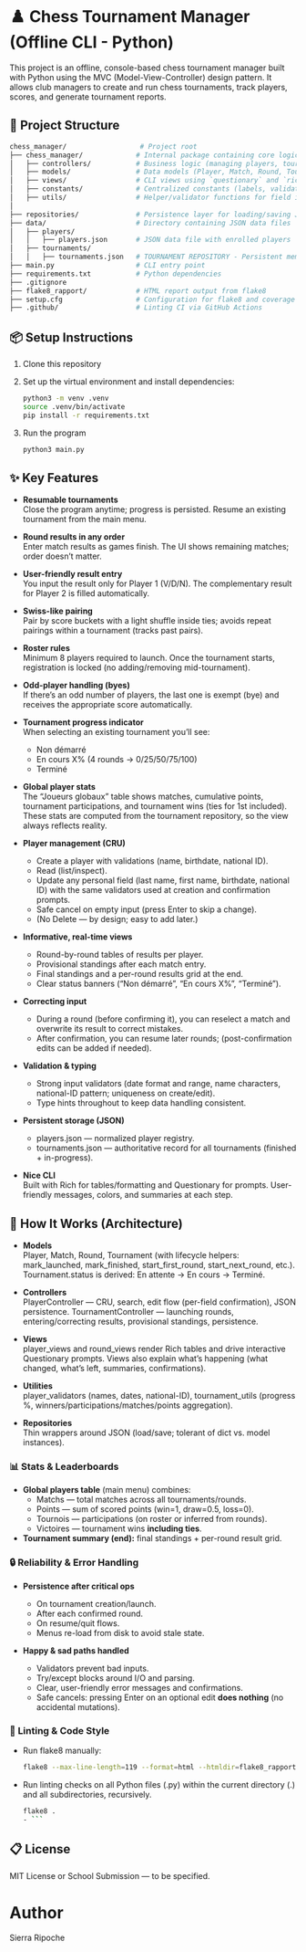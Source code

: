 # ♟️ Chess Tournament Manager (Offline CLI - Python)

This project is an offline, console-based chess tournament manager built with Python using the MVC (Model-View-Controller) design pattern. It allows club managers to create and run chess tournaments, track players, scores, and generate tournament reports.

## 📁 Project Structure

```bash
chess_manager/                  # Project root
├── chess_manager/             # Internal package containing core logic
│   ├── controllers/           # Business logic (managing players, tournaments, rounds)
│   ├── models/                # Data models (Player, Match, Round, Tournament)
│   ├── views/                 # CLI views using `questionary` and `rich`
│   ├── constants/             # Centralized constants (labels, validation rules, mappings)
│   ├── utils/                 # Helper/validator functions for field inputs
│
├── repositories/              # Persistence layer for loading/saving JSON files
├── data/                      # Directory containing JSON data files
│   ├── players/
│   │   ├── players.json       # JSON data file with enrolled players
│   ├── tournaments/
│   │   ├── tournaments.json   # TOURNAMENT REPOSITORY - Persistent memory/json of all tournaments played
├── main.py                    # CLI entry point
├── requirements.txt           # Python dependencies
├── .gitignore
├── flake8_rapport/            # HTML report output from flake8
├── setup.cfg                  # Configuration for flake8 and coverage
├── .github/                   # Linting CI via GitHub Actions
```

## 📦 Setup Instructions

1. Clone this repository
2. Set up the virtual environment and install dependencies:

    ```bash
    python3 -m venv .venv
    source .venv/bin/activate
    pip install -r requirements.txt
    ```
3. Run the program
    ```bash
    python3 main.py
    ```

## ✨ Key Features
+ **Resumable tournaments**
<br>Close the program anytime; progress is persisted. Resume an existing tournament from the main menu.

+ **Round results in any order**
<br> Enter match results as games finish. The UI shows remaining matches; order doesn’t matter.

+ **User-friendly result entry**
<br> You input the result only for Player 1 (V/D/N). The complementary result for Player 2 is filled automatically.

+ **Swiss-like pairing**
<br> Pair by score buckets with a light shuffle inside ties; avoids repeat pairings within a tournament (tracks past pairs).

+ **Roster rules**
<br> Minimum 8 players required to launch. Once the tournament starts, registration is locked (no adding/removing mid-tournament).

+ **Odd-player handling (byes)**
<br> If there’s an odd number of players, the last one is exempt (bye) and receives the appropriate score automatically.

+ **Tournament progress indicator**
<br> When selecting an existing tournament you’ll see:
  + Non démarré 
  + En cours X% (4 rounds → 0/25/50/75/100)
  + Terminé

+ **Global player stats**
<br> The “Joueurs globaux” table shows matches, cumulative points, tournament participations, and tournament wins (ties for 1st included).
These stats are computed from the tournament repository, so the view always reflects reality.

+ **Player management (CRU)**
  + Create a player with validations (name, birthdate, national ID). 
  + Read (list/inspect). 
  + Update any personal field (last name, first name, birthdate, national ID) with the same validators used at creation and confirmation prompts. 
  + Safe cancel on empty input (press Enter to skip a change).
  + (No Delete — by design; easy to add later.)

+ **Informative, real-time views**
  + Round-by-round tables of results per player. 
  + Provisional standings after each match entry. 
  + Final standings and a per-round results grid at the end. 
  + Clear status banners (“Non démarré”, “En cours X%”, “Terminé”).

+ **Correcting input**
  + During a round (before confirming it), you can reselect a match and overwrite its result to correct mistakes. 
  + After confirmation, you can resume later rounds; (post-confirmation edits can be added if needed).

+ **Validation & typing**
  + Strong input validators (date format and range, name characters, national-ID pattern; uniqueness on create/edit). 
  + Type hints throughout to keep data handling consistent.

+ **Persistent storage (JSON)**
  + players.json — normalized player registry. 
  + tournaments.json — authoritative record for all tournaments (finished + in-progress).

+ **Nice CLI**
<br> Built with Rich for tables/formatting and Questionary for prompts. User-friendly messages, colors, and summaries at each step.

## 🧠 How It Works (Architecture)
+ **Models** 
<br> Player, Match, Round, Tournament (with lifecycle helpers: mark_launched, mark_finished, start_first_round, start_next_round, etc.).
Tournament.status is derived: En attente → En cours → Terminé.

+ **Controllers**
<br> PlayerController — CRU, search, edit flow (per-field confirmation), JSON persistence.
TournamentController — launching rounds, entering/correcting results, provisional standings, persistence.

+ **Views**
<br> player_views and round_views render Rich tables and drive interactive Questionary prompts. Views also explain what’s happening (what changed, what’s left, summaries, confirmations).

+ **Utilities**
<br> player_validators (names, dates, national-ID), tournament_utils (progress %, winners/participations/matches/points aggregation).

+ **Repositories**
<br> Thin wrappers around JSON (load/save; tolerant of dict vs. model instances).


### 📊 Stats & Leaderboards
+ **Global players table** (main menu) combines:
  + Matchs — total matches across all tournaments/rounds. 
  + Points — sum of scored points (win=1, draw=0.5, loss=0). 
  + Tournois — participations (on roster or inferred from rounds). 
  + Victoires — tournament wins **including ties**.
+ **Tournament summary (end):** final standings + per-round result grid.

### 🔒 Reliability & Error Handling
+ **Persistence after critical ops**
  + On tournament creation/launch. 
  + After each confirmed round. 
  + On resume/quit flows. 
  + Menus re-load from disk to avoid stale state.

+ **Happy & sad paths handled**
  + Validators prevent bad inputs. 
  + Try/except blocks around I/O and parsing. 
  + Clear, user-friendly error messages and confirmations. 
  + Safe cancels: pressing Enter on an optional edit **does nothing** (no accidental mutations).

### 🧪 Linting & Code Style
- Run flake8 manually:

    ```bash
    flake8 --max-line-length=119 --format=html --htmldir=flake8_rapport
    ```

- Run linting checks on all Python files (.py) within the current directory (.) and all subdirectories, recursively.

  ```bash
  flake8 .
  - ```

## 📋 License
MIT License or School Submission — to be specified.

# Author
Sierra Ripoche
